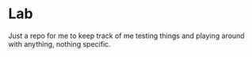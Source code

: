 # Lab
Just a repo for me to keep track of me testing things and playing around with anything, nothing specific.
